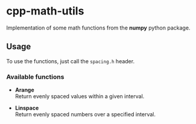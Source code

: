 # cpp-math-utils
Implementation of some math functions from the **numpy** python package.

## Usage
To use the functions, just call the `spacing.h` header.

### Available functions
- **Arange**\
  Return evenly spaced values within a given interval.

- **Linspace**\
  Return evenly spaced numbers over a specified interval.

